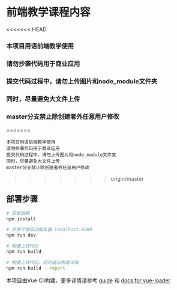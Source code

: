 # 前端教学课程内容

<<<<<<< HEAD
### 本项目用语前端教学使用

### 请勿抄袭代码用于商业应用

### 提交代码过程中，请勿上传图片和node_module文件夹

### 同时，尽量避免大文件上传

### master分支禁止除创建者外任意用户修改
=======
```
本项目用语前端教学使用
请勿抄袭代码用于商业应用
提交代码过程中，请勿上传图片和node_module文件夹
同时，尽量避免大文件上传
master分支禁止除创建者外任意用户修改
```
>>>>>>> origin/master

## 部署步骤

``` bash
# 安装依赖
npm install

# 开发环境启动服务器 localhost:8080
npm run dev

# 构建上线代码
npm run build

# 构建上线代码，同时输出构建详情
npm run build --report
```

本项目由Vue Cli构建，更多详情请参考 [guide](http://vuejs-templates.github.io/webpack/) 和 [docs for vue-loader](http://vuejs.github.io/vue-loader).
